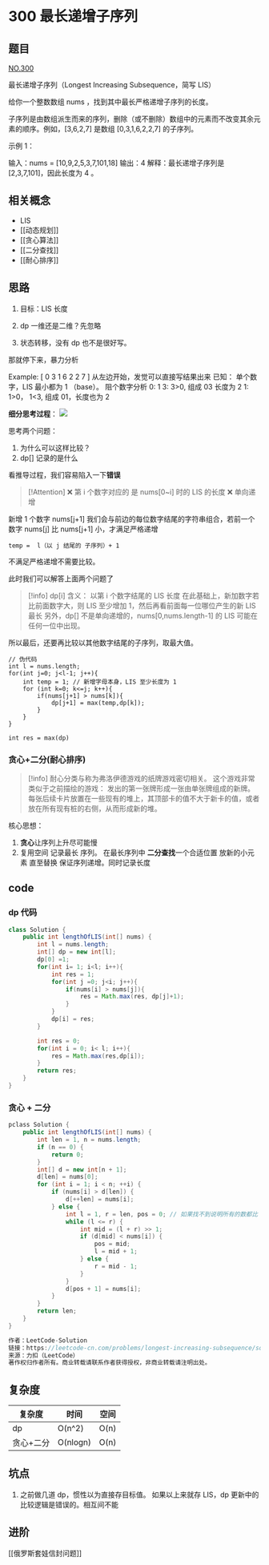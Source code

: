 # 300 最长递增子序列
## 题目
[NO.300](https://leetcode-cn.com/problems/longest-increasing-subsequence/)

最长递增子序列（Longest Increasing Subsequence，简写 LIS）

给你一个整数数组 nums ，找到其中最长严格递增子序列的长度。

子序列是由数组派生而来的序列，删除（或不删除）数组中的元素而不改变其余元素的顺序。例如，[3,6,2,7] 是数组 [0,3,1,6,2,2,7] 的子序列。

示例 1：

输入：nums = [10,9,2,5,3,7,101,18]
输出：4
解释：最长递增子序列是 [2,3,7,101]，因此长度为 4 。

## 相关概念
 - LIS
 - [[动态规划]]
 - [[贪心算法]]
 - [[二分查找]]
 - [[耐心排序]]

## 思路
1. 目标：LIS 长度

2. dp 一维还是二维？先忽略

3. 状态转移，没有 dp 也不是很好写。

那就停下来，暴力分析

Example: [ 0 3 1 6 2 2 7 ]
从左边开始，发觉可以直接写结果出来
已知：
单个数字，LIS 最小都为 1 （base）。
阻个数字分析
0: 1
3: 3>0, 组成 03 长度为 2
1: 1>0， 1<3, 组成 01，长度也为 2

**细分思考过程**：
![](http://zpengg.oss-cn-shenzhen.aliyuncs.com/img/1608176351eb1259.png)

思考两个问题：
1. 为什么可以这样比较？
2. dp[] 记录的是什么

看推导过程，我们容易陷入一下**错误**
> [!Attention]
> ❌ 第 i 个数字对应的 是 nums[0~i] 时的 LIS 的长度 
> ❌ 单向递增

新增 1 个数字 nums[j+1]
我们会与前边的每位数字结尾的字符串组合，若前一个数字 nums[j] 比 nums[j+1] 小，才满足严格递增
```
temp =  l（以 j 结尾的 子序列）+ 1
```
不满足严格递增不需要比较。

此时我们可以解答上面两个问题了
> [!info]
> dp[i] 含义： 以第 i 个数字结尾的 LIS 长度
> 在此基础上，新加数字若比前面数字大，则 LIS 至少增加 1，然后再看前面每一位哪位产生的新 LIS 最长
> 另外，dp[] 不是单向递增的，nums[0,nums.length-1] 的 LIS 可能在任何一位中出现。

所以最后，还要再比较以其他数字结尾的子序列，取最大值。

```
// 伪代码 
int l = nums.length;
for(int j=0; j<l-1; j++){
    int temp = 1; // 新增字母本身，LIS 至少长度为 1
    for (int k=0; k<=j; k++){
        if(nums[j+1] > nums[k]){ 
            dp[j+1] = max(temp,dp[k]);
        }
    }
}

int res = max(dp)
```
### 贪心+二分(耐心排序)

> [!info]
> 耐心分类与称为弗洛伊德游戏的纸牌游戏密切相关。 这个游戏非常类似于之前描绘的游戏：
发出的第一张牌形成一张由单张牌组成的新牌。
每张后续卡片放置在一些现有的堆上，其顶部卡的值不大于新卡的值，或者放在所有现有桩的右侧，从而形成新的堆。

核心思想：
1. **贪心**让序列上升尽可能慢
2. 复用空间 记录最长 序列。 在最长序列中 **二分查找**一个合适位置 放新的小元素 直至替换 保证序列递增。同时记录长度

## code
### dp 代码
```java
class Solution {
    public int lengthOfLIS(int[] nums) {
        int l = nums.length;
        int[] dp = new int[l];
        dp[0] =1;
        for(int i= 1; i<l; i++){
            int res = 1;
            for(int j =0; j<i; j++){
                if(nums[i] > nums[j]){
                    res = Math.max(res, dp[j]+1);
                }
            }
            dp[i] = res;
        }

        int res = 0;
        for(int i = 0; i< l; i++){
            res = Math.max(res,dp[i]);
        }
        return res;
    }
}
```
### 贪心 + 二分
```java
pclass Solution {
    public int lengthOfLIS(int[] nums) {
        int len = 1, n = nums.length;
        if (n == 0) {
            return 0;
        }
        int[] d = new int[n + 1];
        d[len] = nums[0];
        for (int i = 1; i < n; ++i) {
            if (nums[i] > d[len]) {
                d[++len] = nums[i];
            } else {
                int l = 1, r = len, pos = 0; // 如果找不到说明所有的数都比 nums[i] 大，此时要更新 d[1]，所以这里将 pos 设为 0
                while (l <= r) {
                    int mid = (l + r) >> 1;
                    if (d[mid] < nums[i]) {
                        pos = mid;
                        l = mid + 1;
                    } else {
                        r = mid - 1;
                    }
                }
                d[pos + 1] = nums[i];
            }
        }
        return len;
    }
}

作者：LeetCode-Solution
链接：https://leetcode-cn.com/problems/longest-increasing-subsequence/solution/zui-chang-shang-sheng-zi-xu-lie-by-leetcode-soluti/
来源：力扣（LeetCode）
著作权归作者所有。商业转载请联系作者获得授权，非商业转载请注明出处。

```

## 复杂度
| 复杂度    | 时间     | 空间 |
|-----------|----------|------|
| dp        | O(n^2)   | O(n) |
| 贪心+二分 | O(nlogn) | O(n) |

## 坑点
1. 之前做几道 dp，惯性以为直接存目标值。
如果以上来就存 LIS，dp 更新中的比较逻辑是错误的。相互间不能

## 进阶
[[俄罗斯套娃信封问题]]